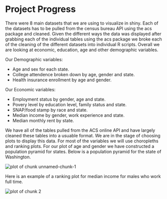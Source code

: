 Project Progress
========================================================

There were 8 main datasets that we are using to visualize in shiny.  Each of the datasets has to be pulled from the census bureau API using the acs package and cleaned.  Given the different ways the data was displayed after grabbing each of the individual tables using the acs package we broke each of the cleaning of the different datasets into individual R scripts.  Overall we are looking at economic, education, age and other demographic variables.

Our Demographic variables:
* Age and sex for each state.
* College attendence broken down by age, gender and state.
* Health insurance enrollment by age and gender.

Our Economic variables:
* Employment status by gender, age and state.
* Povery level by education level, family status and state.
* SNAP/food stamp by race and state.
* Median income by gender, work experience and state.
* Median monthly rent by state.

We have all of the tables pulled from the ACS online API and have largely cleaned these tables into a usuable format.  We are in the stage of choosing plots to display this data.  For most of the variables we will use choropleths and ranking plots.  For our plot of age and gender we have constructed a population pyramid for states.  Below is a population pyramid for the state of Washington.

![plot of chunk unnamed-chunk-1](figure/unnamed-chunk-1.png) 


Here is an example of a ranking plot for median income for males who work full time.

![plot of chunk 2](figure/2.png) 


